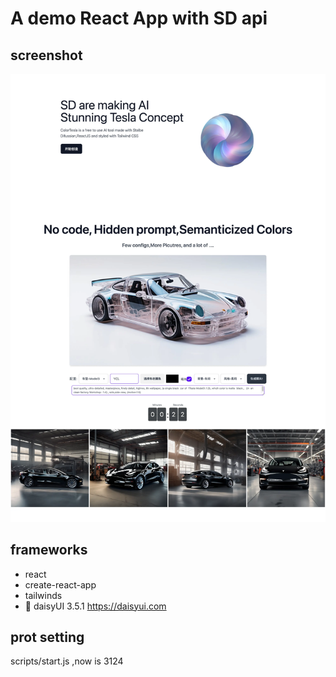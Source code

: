 # A demo React App with SD api 


## screenshot
<img src="https://raw.githubusercontent.com/4pythonai/picx-images-hosting/master/tsla-stable-difussion-demo-all-page.webp" alt="screenshot"/>

## frameworks

- react
- create-react-app
- tailwinds
- 🌼 daisyUI 3.5.1 https://daisyui.com

## prot setting
scripts/start.js ,now is 3124